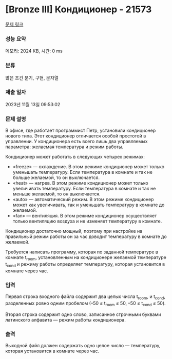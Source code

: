 # [Bronze III] Кондиционер - 21573 

[문제 링크](https://www.acmicpc.net/problem/21573) 

### 성능 요약

메모리: 2024 KB, 시간: 0 ms

### 분류

많은 조건 분기, 구현, 문자열

### 제출 일자

2023년 11월 13일 09:53:02

### 문제 설명

<p>В офисе, где работает программист Петр, установили кондиционер нового типа. Этот кондиционер отличается особой простотой в управлении. У кондиционера есть всего лишь два управляемых параметра: желаемая температура и режим работы.</p>

<p>Кондиционер может работать в следующих четырех режимах:</p>

<ul>
	<li>«freeze» — охлаждение. В этом режиме кондиционер может только уменьшать температуру. Если температура в комнате и так не больше желаемой, то он выключается.</li>
	<li>«heat» — нагрев. В этом режиме кондиционер может только увеличивать температуру. Если температура в комнате и так не меньше желаемой, то он выключается.</li>
	<li>«auto» — автоматический режим. В этом режиме кондиционер может как увеличивать, так и уменьшать температуру в комнате до желаемой.</li>
	<li>«fan» — вентиляция. В этом режиме кондиционер осуществляет только вентиляцию воздуха и не изменяет температуру в комнате.</li>
</ul>

<p>Кондиционер достаточно мощный, поэтому при настройке на правильный режим работы он за час доводит температуру в комнате до желаемой.</p>

<p>Требуется написать программу, которая по заданной температуре в комнате t<sub>room</sub>, установленным на кондиционере желаемой температуре t<sub>cond</sub> и режиму работы определяет температуру, которая установится в комнате через час.</p>

### 입력 

 <p>Первая строка входного файла содержит два целых числа t<sub>room</sub>, и t<sub>cond</sub>, разделенных ровно одним пробелом (–50 ≤ t<sub>room</sub> ≤ 50, –50 ≤ t<sub>cond</sub> ≤ 50).</p>

<p>Вторая строка содержит одно слово, записанное строчными буквами латинского алфавита — режим работы кондиционера.</p>

### 출력 

 <p>Выходной файл должен содержать одно целое число — температуру, которая установится в комнате через час.</p>

